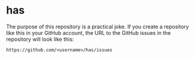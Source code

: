 # has

The purpose of this repository is a practical joke.  If you create a
repository like this in your GitHub account, the URL to the GitHub
issues in the repository will look like this:

    https://github.com/<username>/has/issues
